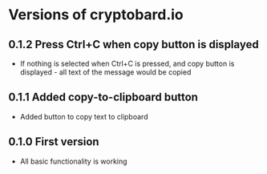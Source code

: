 # Versions of cryptobard.io

## 0.1.2 Press Ctrl+C when copy button is displayed

* If nothing is selected when Ctrl+C is pressed, and copy button is displayed - all text of the message would be copied

## 0.1.1 Added copy-to-clipboard button

* Added button to copy text to clipboard

## 0.1.0 First version

* All basic functionality is working
